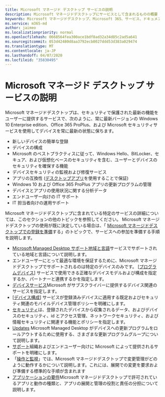 ```yaml
---
title: Microsoft マネージド デスクトップ サービスの説明
description: Microsoft マネージドデスクトップにサービスとして含まれるものの概要
keywords: Microsoft マネージドデスクトップ、Microsoft 365、サービス、ドキュメント
ms.service: m365-md
author: jaimeo
ms.localizationpriority: normal
ms.openlocfilehash: 0668564fea300ace1bdf8ad32a34d85c2ad5a641
ms.sourcegitcommit: 053d42480d8aa3792ecb0027ddd53d383a029474
ms.translationtype: MT
ms.contentlocale: ja-JP
ms.lasthandoff: 04/07/2020
ms.locfileid: "35830495"
---
```

# <a name="microsoft-managed-desktop-service-description"></a>Microsoft マネージド デスクトップ サービスの説明

Microsoft マネージドデスクトップは、セキュリティで保護された最新の機能をユーザーに提供するサービスで、次のように、常に最新バージョンの Windows 10 Enterprise edition、Office 365 ProPlus、および Microsoft セキュリティサービスを使用してデバイスを常に最新の状態に保ちます。

- 新しいデバイスの簡単な登録
- デバイスの構成
- Microsoft のベストプラクティスに従って、Windows Hello、BitLocker、セキュア、および仮想化ベースのセキュリティを含む、ユーザーとデバイスのセキュリティを確保する機能
- デバイスセキュリティの監視および修復サービス
- アプリの互換性 ([デスクトップアプリ](https://docs.microsoft.com/fasttrack/win-10-desktop-app-assure)を使用することで保証)
- Windows 10 および Office 365 ProPlus アプリの更新プログラムの管理
- デバイスとアプリの使用状況に関する分析データ
- エンドユーザー向けの IT サポート
- IT 担当者向けの運用サポート

Microsoft マネージドデスクトップに含まれている特定のサービスの詳細については、このセクションの他のトピックを参照してください。 Microsoft マネージドデスクトップの使用が既に決定している場合は、「 [Microsoft マネージドデスクトップでの登録を準備](https://docs.microsoft.com/microsoft-365/managed-desktop/get-ready/)する」のトピックで、サービスへの参加を準備する手順を説明します。

- [Microsoft Managed Desktop サポート地域と言語](regions-languages.md)サービスでサポートされている地域と言語について説明します。
- エンドユーザーにとって最適な環境を保証するために、Microsoft マネージドデスクトップでサポートされるのは特定のデバイスのみです。 [[プログラムデバイス](device-list.md)] サービスで使用できる正確なデバイスモデルおよび構成を指定するか、パートナーと連携するかを指定します。
- [デバイスサービス](device-services.md)Microsoft がサブスクライバーに提供するデバイス関連のサービスを指定します。
- [[デバイス構成](device-policies.md)] サービスが登録済みデバイスに適用する既定およびセキュリティ関連のモバイルデバイス管理ポリシーを明確にします。
- [セキュリティ](security.md)は、登録されたデバイスから収集されるデータ、およびデバイスのセキュリティ、id とアクセス管理、ネットワークセキュリティ、および情報セキュリティに関連する機能とポリシーを指定します。
- [Updates](updates.md) Microsoft Managed Desktop がデバイスへの更新プログラムをロールアウトするために使用する、さまざまな更新プログラムグループについて説明します。
- [サポート](support.md)組織およびエンドユーザー向けに Microsoft によって提供されるサポートを明確にします。
- 「[操作と監視](operations-and-monitoring.md)」では、Microsoft マネージドデスクトップで変更管理がどのように動作するかについて説明します。これには、展開での変更を要求および準備する標準的な手順が含まれます
- [アプリケーションの要件](mmd-app-requirements.md)Microsoft マネージドデスクトップで許可されているアプリと動作の種類と、アプリの展開と管理の役割と責任の分担について説明します。
